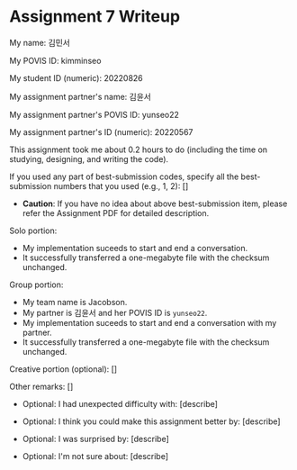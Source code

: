 Assignment 7 Writeup
=============

My name: 김민서

My POVIS ID: kimminseo

My student ID (numeric): 20220826

My assignment partner's name: 김윤서

My assignment partner's POVIS ID: yunseo22

My assignment partner's ID (numeric): 20220567

This assignment took me about 0.2 hours to do (including the time on studying, designing, and writing the code).

If you used any part of best-submission codes, specify all the best-submission numbers that you used (e.g., 1, 2): []

- **Caution**: If you have no idea about above best-submission item, please refer the Assignment PDF for detailed description.

Solo portion:
- My implementation suceeds to start and end a conversation.
- It successfully transferred a one-megabyte file with the checksum unchanged.

Group portion:
- My team name is Jacobson.
- My partner is 김윤서 and her POVIS ID is `yunseo22`.
- My implementation suceeds to start and end a conversation with my partner.
- It successfully transferred a one-megabyte file with the checksum unchanged.

Creative portion (optional):
[]

Other remarks:
[]

- Optional: I had unexpected difficulty with: [describe]

- Optional: I think you could make this assignment better by: [describe]

- Optional: I was surprised by: [describe]

- Optional: I'm not sure about: [describe]
